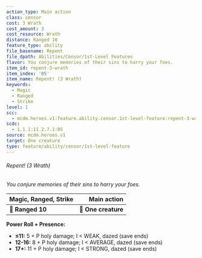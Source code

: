 ```yaml
---
action_type: Main action
class: censor
cost: 3 Wrath
cost_amount: 3
cost_resource: Wrath
distance: Ranged 10
feature_type: ability
file_basename: Repent
file_dpath: Abilities/Censor/1st-Level Features
flavor: You conjure memories of their sins to harry your foes.
item_id: repent-3-wrath
item_index: '05'
item_name: Repent! (3 Wrath)
keywords:
  - Magic
  - Ranged
  - Strike
level: 1
scc:
  - mcdm.heroes.v1:feature.ability.censor.1st-level-feature:repent-3-wrath
scdc:
  - 1.1.1:11.2.7.1:05
source: mcdm.heroes.v1
target: One creature
type: feature/ability/censor/1st-level-feature
---
```


###### Repent! (3 Wrath)

*You conjure memories of their sins to harry your foes.*

| **Magic, Ranged, Strike** |     **Main action** |
| ------------------------- | ------------------: |
| **📏 Ranged 10**          | **🎯 One creature** |

**Power Roll + Presence:**

- **≤11:** 5 + P holy damage; I < WEAK, dazed (save ends)
- **12-16:** 8 + P holy damage; I < AVERAGE, dazed (save ends)
- **17+:** 11 + P holy damage; I < STRONG, dazed (save ends)
